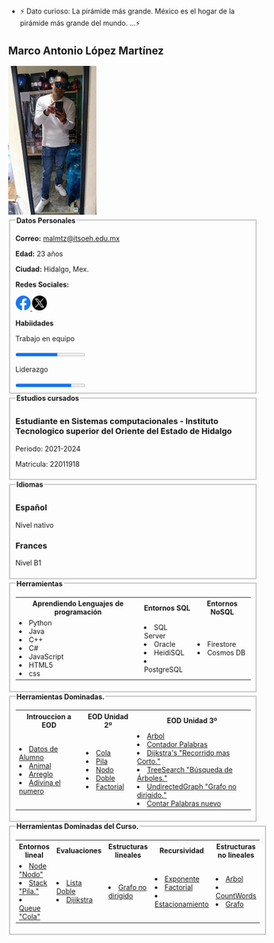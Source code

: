 - ⚡ Dato curioso: La pirámide más grande. México es el hogar de la pirámide más grande del mundo. ...⚡
<html lang="es"> <!--esto SIRVE PARA EL IDIOMA Ñ :D--><!--esto es un comentario :D-->
<head>
    <meta charset="UTF-8">
    <meta name="viewport" content="width=device-width", initial-scale="1.0">
    <link rel="stylesheet" href="style/style.css">
    <title>Curriculum</title>
    <script type="text/javascript">
        function popUp(URL){
            window.open(URL, "Nombre_de_la_ventana", toolbar='2',scrollbars="2",location="0",statusbar="0",menubar="0",resizable="3",width="600",height="600",left="390",top="100")
        }
    </script>
</head><!--esto es un comentario Es de seccion :D-->
<body> <!--esto es EL CUERPO :D--> <!--Esto es un comentario seccion al igual que el anterior-->
    <section id="presentacion">
        <H2>Marco Antonio López Martínez</H2>
        <div class="perfil">
            <img class="perfil" src="Resources/Redes/M-Antonio.jpeg" alt="Fotografía de Toño" />
        </div>
        <fieldset> <!--esto es OTRA FILA :D-->
            <legend><strong>Datos Personales</strong></legend>
            <p><strong>Correo:</strong>
                <a href="https://www.google.com/intl/es/gmail/about/" target="_blank">malmtz@itsoeh.edu.mx</a>
            </p>
            <p><strong>Edad:</strong>
                <a>23 años</a>
            </p>
            <p><strong>Ciudad:</strong>
                <a>Hidalgo, Mex.</a>
            </p>
            <section class="redes">
                <p><strong>Redes Sociales:</strong></p>
                <a href="https://www.facebook.com/PedLpzz/" target="_blank">
                    <img src="Resources/Redes/Facebook-logo.png" width="30" alt="@Alx.M.Antoni" />
                </a>
                <a title="Linkedin" href="https://www.twitter.com/Alx.M.Antoni/" target="_blank">
                    <img src="Resources/Redes/twitterXlogo.png" width="30" alt="Alx.M.Antoni" />
                </a>
            </section>
            <section class="Habiidades">
                <p><strong>Habiidades</strong></p>
                <p>Trabajo en equipo</p>
                <progress value="60" max="100"></progress> 
                <p>Liderazgo</p>
                <progress value="80" max="100"></progress>
            </section>
        </fieldset> <!--esto es PARA LA SECCION :D-->
    </section>
    <!--Esto es un comentario seccion ;DDD -->
    <section id="contenido">
        <!-- EL ID CONTENIDO ES TODO LO DEL IZQUIERDO -->
        <fieldset>
            <legend><strong>Estudios cursados</strong></legend>
            <h3>Estudiante en Sistemas computacionales - Instituto Tecnologico superior del Oriente del Estado de
                Hidalgo</h3>
            <p>Periodo: 2021-2024</p>
            <p>Matricula: 22011918</p>
        </fieldset>
        <fieldset>
            <legend><strong>Idiomas</strong></legend>
            <div id="idioma">
                <div class="col">
                    <h3>Español</h3>
                    <p>Nivel nativo</p>
                </div> <!--esto es LA DIVICION  :D-->
                <div class="col">
                    <h3>Frances</h3>
                    <p>Nivel B1</p>
                </div>
            </div>
        </fieldset>
        <fieldset>
            <legend><strong>Herramientas</strong></legend>
            <table>
                <tr>
                    <th scope="col"><strong>Aprendiendo Lenguajes de programación</strong></th>
                    <th scope="col"><strong>Entornos SQL</strong></th>
                    <th scope="col"><strong>Entornos NoSQL</strong></th>
                </tr>
                <tr>
                    <td>
                        <li>Python</li>
                        <li>Java</li>
                        <li>C++</li>
                        <li>C#</li>
                        <li>JavaScript</li>
                        <li>HTML5</li>
                        <li>css</li>
                    </td>
                    <td>
                        <li>SQL Server</li>
                        <li>Oracle</li>
                        <li>HeidiSQL</li>
                        <li>PostgreSQL</li>
                    </td>
                    <td>
                        <li>Firestore</li>
                        <li>Cosmos DB</li>
                    </td>
                </tr>
            </table>
        </fieldset>
        <fieldset>
            <legend><strong>Herramientas Dominadas.</strong></legend>
            <table>
                <tr>
                    <th scope="col"><strong>Introuccion a EOD</strong></th>
                    <th scope="col"><strong>EOD Unidad 2º</strong></th>
                    <th scope="col"><strong>EOD Unidad 3º</strong></th>
                </tr>
                <tr>
                    <td>
                        <li><a href="javascript:popUp('poo.html')">Datos de Alumno</a></li>
                        <li><a href="javascript:popUp('animal.html')">Animal</a></li>
                        <li><a href="javascript:popUp('lenguaje.html')">Arreglo</a></li>
                        <li><a href="javascript:popUp('Adivinas.html')">Adivina el numero</a></li>
                    </td>
                    <td>
                        <li><a href="javascript:popUp('cola.html')">Cola</a></li>
                        <li><a href="javascript:popUp('pila.html')">Pila</a></li>
                        <li><a href="javascript:popUp('nodo.html')">Nodo</a></li>
                        <li><a href="javascript:popUp('doble.html')">Doble</a></li>
                        <li><a href="javascript:popUp('Factorial.html')">Factorial</a></li>
                    </td>
                    <td>
                        <li><a href="javascript:popUp('TreeSearch.html')">Arbol</a></li>
                        <li><a  href="javascript:popUp('CountWords.html')"> Contador Palabras</a></li>
                        <li><a  href="javascript:popUp('dijkstra.html')">Dijkstra's "Recorrido mas Corto."</a></li>
                        <li><a  href="javascript:popUp('TreeSearch.html')">TreeSearch "Búsqueda de Árboles."</a></li>
                        <li><a  href="javascript:popUp('UndirectedGraph.html')">UndirectedGraph "Grafo no dirigido."</a></li>
                        <li><a  href="javascript:popUp('CountWords_New.html')">Contar Palabras nuevo</a></li>
                    </td>
                </tr>
            </table>
        </fieldset>
        <fieldset>
            <legend><strong>Herramientas Dominadas del Curso.</strong></legend>
            <table>
                <tr>
                    <th scope="col"><strong>Entornos lineal</strong></th>
                    <th scope="col"><strong>Evaluaciones</strong></th>
                    <th scope="col"><strong>Estructuras lineales</strong></th>
                    <th scope="col"><strong>Recursividad</strong></th>
                    <th scope="col"><strong>Estructuras no lineales</strong></th>
                </tr>
                <tr>
                    <td>
                        <li><a  href="javascript:popUp('Node.html')">Node "Nodo"</a></li>
                        <li><a  href="javascript:popUp('stack.html')">Stack "Pila."</a></li>
                        <li><a  href="javascript:popUp('queue.html')">Queue "Cola"</a></li>
                    </td>
                    <td>
                        <li><a  href="javascript:popUp('listaDoble.html')">Lista Doble</a></li> 
                        <li><a  href="javascript:popUp('dijkstra.html')">Dijikstra</a></li>
                    </td>
                    <td>
                        <li><a  href="javascript:popUp('GrafoNoDirigido.html')">Grafo no dirigido</a></li>
                    </td>
                    <td>
                        <li><a  href="javascript:popUp('Exponente.html')">Exponente</a></li>     
                        <li><a  href="javascript:popUp('Factorial.html')">Factorial</a></li>
                        <li><a  href="javascript:popUp('Estacionamiento.html')">Estacionamiento</a></li>
                    </td>
                    <td>
                        <li><a  href="javascript:popUp('Arbol.html')">Arbol</a></li>     
                        <li><a  href="javascript:popUp('CountWords.html')">CountWords</a></li>
                        <li><a  href="javascript:popUp('Grafo.html')">Grafo</a></li>    
                    </td>
                </tr>
            </table>
        </fieldset>
    </section>
</body>
</html>
